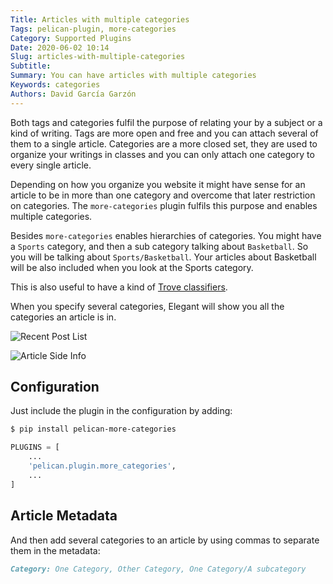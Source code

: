 ```yaml
---
Title: Articles with multiple categories
Tags: pelican-plugin, more-categories
Category: Supported Plugins
Date: 2020-06-02 10:14
Slug: articles-with-multiple-categories
Subtitle:
Summary: You can have articles with multiple categories
Keywords: categories
Authors: David García Garzón
---
```


Both tags and categories fulfil the purpose of relating your
by a subject or a kind of writing.
Tags are more open and free and
you can attach several of them to a single article.
Categories are a more closed set, they are
used to organize your writings in classes
and you can only attach one category to every single article.

Depending on how you organize you website it might have sense
for an article to be in more than one category
and overcome that later restriction on categories.
The `more-categories` plugin fulfils this purpose
and enables multiple categories.

Besides `more-categories` enables hierarchies of categories.
You might have a `Sports` category, and then
a sub category talking about `Basketball`.
So you will be talking about `Sports/Basketball`.
Your articles about Basketball will be also
included when you look at the Sports category.

This is also useful to have a kind of [Trove classifiers](https://pypi.org/classifiers/).

When you specify several categories, Elegant will show you all
the categories an article is in.

![Recent Post List]({static}/images/elegant-theme-more-categories-plugin-recent-post.png)

![Article Side Info]({static}/images/elegant-theme-more-categories-plugin-side-info.png)

## Configuration

Just include the plugin in the configuration by adding:

```bash
$ pip install pelican-more-categories
```

```python
PLUGINS = [
	...
	'pelican.plugin.more_categories',
	...
]
```

## Article Metadata

And then add several categories to an article by
using commas to separate them in the metadata:

```markdown
Category: One Category, Other Category, One Category/A subcategory
```
